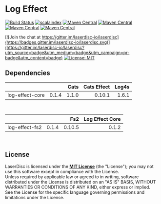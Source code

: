 # Log Effect
[![Build Status](https://travis-ci.org/laserdisc-io/log-effect.svg?branch=master)](https://travis-ci.org/laserdisc-io/log-effect)
[![scalaindex](https://img.shields.io/badge/scalaindex-log--effect-orange.svg)](https://index.scala-lang.org/laserdisc-io/log-effect)
[![Maven Central](https://img.shields.io/maven-central/v/io.laserdisc/log-effect-core_2.11.svg?label=core%202.11&colorB=2282c3)](https://maven-badges.herokuapp.com/maven-central/io.laserdisc/log-effect-core_2.11)
[![Maven Central](https://img.shields.io/maven-central/v/io.laserdisc/log-effect-core_2.12.svg?label=core%202.12&colorB=2282c3)](https://maven-badges.herokuapp.com/maven-central/io.laserdisc/log-effect-core_2.12)
[![Maven Central](https://img.shields.io/maven-central/v/io.laserdisc/log-effect-fs2_2.11.svg?label=fs2%202.11&colorB=2282c3)](https://maven-badges.herokuapp.com/maven-central/io.laserdisc/log-effect-fs2_2.11)
[![Maven Central](https://img.shields.io/maven-central/v/io.laserdisc/log-effect-fs2_2.12.svg?label=fs2%202.12&colorB=2282c3)](https://maven-badges.herokuapp.com/maven-central/io.laserdisc/log-effect-fs2_2.12)

[![Join the chat at https://gitter.im/laserdisc-io/laserdisc](https://badges.gitter.im/laserdisc-io/laserdisc.svg)](https://gitter.im/laserdisc-io/laserdisc?utm_source=badge&utm_medium=badge&utm_campaign=pr-badge&utm_content=badge)
[![License: MIT](https://img.shields.io/badge/License-MIT-blue.svg)](https://raw.githubusercontent.com/laserdisc-io/log-effect/master/LICENSE)


## Dependencies

|                 |       | Cats  | Cats Effect | Log4s  |
| --------------- | -----:| -----:| -----------:| ------:|
| log-effect-core | 0.1.4 | 1.1.0 | 0.10.1      | 1.6.1  |

<br>

|                 |       | Fs2    | Log Effect Core   |
| --------------- | -----:| ------:| -----------------:|
| log-effect-fs2  | 0.1.4 | 0.10.5 | 0.1.2             |

<br>

## License

LaserDisc is licensed under the **[MIT License](LICENSE)** (the "License"); you may not use this software except in
compliance with the License. <br>Unless required by applicable law or agreed to in writing, software distributed under the License is distributed on an
"AS IS" BASIS, WITHOUT WARRANTIES OR CONDITIONS OF ANY KIND, either express or implied.
See the License for the specific language governing permissions and limitations under the License.
